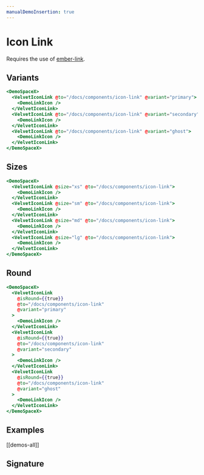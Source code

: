 ```yaml
---
manualDemoInsertion: true
---
```


# Icon Link

Requires the use of [ember-link](https://buschtoens.github.io/ember-link/).

## Variants

```hbs preview-template
<DemoSpaceX>
  <VelvetIconLink @to="/docs/components/icon-link" @variant="primary">
    <DemoLinkIcon />
  </VelvetIconLink>
  <VelvetIconLink @to="/docs/components/icon-link" @variant="secondary">
    <DemoLinkIcon />
  </VelvetIconLink>
  <VelvetIconLink @to="/docs/components/icon-link" @variant="ghost">
    <DemoLinkIcon />
  </VelvetIconLink>
</DemoSpaceX>
```

## Sizes

```hbs preview-template
<DemoSpaceX>
  <VelvetIconLink @size="xs" @to="/docs/components/icon-link">
    <DemoLinkIcon />
  </VelvetIconLink>
  <VelvetIconLink @size="sm" @to="/docs/components/icon-link">
    <DemoLinkIcon />
  </VelvetIconLink>
  <VelvetIconLink @size="md" @to="/docs/components/icon-link">
    <DemoLinkIcon />
  </VelvetIconLink>
  <VelvetIconLink @size="lg" @to="/docs/components/icon-link">
    <DemoLinkIcon />
  </VelvetIconLink>
</DemoSpaceX>
```

## Round

```hbs preview-template
<DemoSpaceX>
  <VelvetIconLink
    @isRound={{true}}
    @to="/docs/components/icon-link"
    @variant="primary"
  >
    <DemoLinkIcon />
  </VelvetIconLink>
  <VelvetIconLink
    @isRound={{true}}
    @to="/docs/components/icon-link"
    @variant="secondary"
  >
    <DemoLinkIcon />
  </VelvetIconLink>
  <VelvetIconLink
    @isRound={{true}}
    @to="/docs/components/icon-link"
    @variant="ghost"
  >
    <DemoLinkIcon />
  </VelvetIconLink>
</DemoSpaceX>
```

## Examples

[[demos-all]]

## Signature

<!-- component-signature: velvet-icon-link -->
